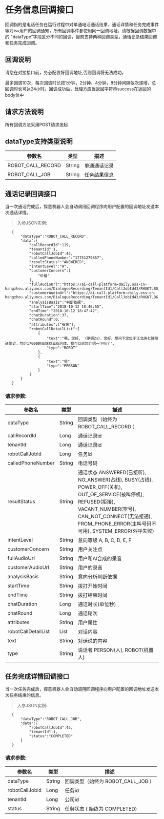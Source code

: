 # 任务信息回调接口
回调指的是电话任务在运行过程中对单通电话通话结果、通话详情和任务完成事件等对isv用户的回调通知，所有回调事件都使用同一回调地址，请根据回调数据中的
"dataType"字段区分不同的回调，目前支持两种回调类型，通话记录结果回调和任务完成回调。

## 回调说明

<aside class="notice">
 请您在对接接口前，务必配置好回调地址,否则回调将无法成功。 
</aside>

最多回调10次，每次回调时长按1分钟，2分钟，4分钟，8分钟间隔依次递增，总回调时长可达24小时。回调成功后，处理方应当返回字符串success在返回的body体中

## 请求方法说明
所有回调方法采用POST请求发起

## dataType支持类型说明
 
 参数名 | 类型  | 描述  
 --------- | ------- | ------ 
  ROBOT_CALL_RECORD| String | 单通通话记录 |
  ROBOT_CALL_JOB| String | 任务结果信息 | 
 
## 通话记录回调接口

当一次通话完成后，探意机器人会自动调用回调程序向用户配置的回调地址发送本次通话详情。

 > 入参JSON实例:

 ```
    {
        "dataType":"ROBOT_CALL_RECORD",
        "data":{
            "callRecordId":119,
            "tenantId":1,
            "robotCallJobId":43,
            "calledPhoneNumber":"17751279857",
            "resultStatus":"ANSWERED",
            "intentLevel":"A",
            "customerConcern":[
                "价格"
            ],
            "fullAudioUrl":"https://ai-call-platform-daily.oss-cn-hangzhou.aliyuncs.com/DialogueRecording/TenantId1/CallJobId43/RHGKTLBG_TaskId_1305203/ai_user.wav",
            "customerAudioUrl":"https://ai-call-platform-daily.oss-cn-hangzhou.aliyuncs.com/DialogueRecording/TenantId1/CallJobId43/RHGKTLBG_TaskId_1305203/user.wav",
            "analysisBasis":"判断依据",
            "startTime":"2018-10-12 18:46:55",
            "endTime":"2018-10-12 18:47:42",
            "chatDuration":37,
            "chatRound":0,
            "attributes":["有钱"],
            "robotCallDetailList":[
                {
                    "text":"喂，您好, （停顿2s），您好，想问下您位于江北纬七路隧道附近，均价17000的高端商业综合体，我可以给您介绍一下吗？",
                    "type":"ROBOT"
                },
                {
                    "text":"嗯",
                    "type":"PERSON"
                }
            ]
        }
    }
 ```

### 请求参数:
 
 参数名 | 类型  | 描述  
 --------- | ------- | ------ 
  dataType| String | 回调类型（始终为 ROBOT_CALL_RECORD ） | 
  callRecordId| Long | 通话记录id | 
  tenantId| Long | 通话记录id | 
  robotCallJobId| Long | 任务id |
  calledPhoneNumber| String | 电话号码 |
  resultStatus| String | 通话状态 ANSWERED(已接听), NO_ANSWER(占线), BUSY(占线), POWER_OFF(关机), OUT_OF_SERVICE(被叫停机), REFUSED(拒接), VACANT_NUMBER(空号), CAN_NOT_CONNECT(无法接通), FROM_PHONE_ERROR(主叫号码不可用), SYSTEM_ERROR(外呼失败) | 
  intentLevel| String | 意向等级 A, B, C, D, E, F | 
  customerConcern| String | 用户关注点 |
  fullAudioUrl| String | 用户和AI合成的录音 |
  customerAudioUrl| String | 用户的录音 |
  analysisBasis| String | 意向分析判断依据 |
  startTime| String | 拨打开始时间 |
  endTime| String | 拨打结束时间 |
  chatDuration| Long | 通话时长(单位秒) |
  chatRound| Long | 通话轮次 |
  attributes| String | 用户属性 |
  robotCallDetailList| List | 对话内容 |
  text| String | 对话说的内容 |
  type| String | 说话者 PERSON(人), ROBOT(机器人) |


## 任务完成详情回调接口
 当一次任务完成后，探意机器人会自动调用回调程序向用户配置的回调地址发送本次任务结束的信息。

> 入参JSON实例:
 
 ```
    {
        "dataType":"ROBOT_CALL_JOB",
        "data":{
            "robotCallJobId":43,
            "tenantId":1,
            "status":"COMPLETED"
        }
    }
 ```
 
### 请求参数:
 
 参数名 | 类型  | 描述  
 --------- | ------- | ------ 
  dataType| String | 回调类型（始终为 ROBOT_CALL_JOB ） | 
  robotCallJobId| Long | 任务id | 
  tenantId| Long | 公司id |
  status| String | 任务状态 ( 始终为 COMPLETED) |
